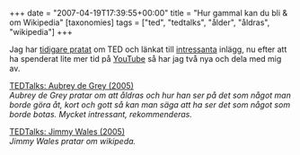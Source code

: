 +++
date = "2007-04-19T17:39:55+00:00"
title = "Hur gammal kan du bli &#038; om Wikipedia"
[taxonomies]
tags = ["ted", "tedtalks", "ålder", "åldras", "wikipedia"]
+++

Jag har [tidigare pratat][1] om TED och länkat till [intressanta][2] inlägg, nu efter att ha spenderat lite mer tid på [YouTube][3] så har jag två nya och dela med mig av.

  
[TEDTalks: Aubrey de Grey (2005)][4]  
*Aubrey de Grey pratar om att åldras och hur han ser på det som något man borde göra åt, kort och gott så kan man säga att ha ser det som något som borde botas. Mycket intressant, rekommenderas.*

  
[TEDTalks: Jimmy Wales (2005)][5]  
*Jimmy Wales pratar om wikipeda.*



<small></small>

 [1]: https://nsg.cc/post/2007/mer-klipp-fran-tedtalks/
 [2]: https://nsg.cc/post/2007/om-fattigdom-och-utveckling-av-lander/
 [3]: http://www.youtube.com/profile?user=TEDtalksDirector
 [4]: http://www.youtube.com/watch?v=8iYpxRXlboQ
 [5]: http://www.youtube.com/watch?v=WQR0gx0QBZ4

